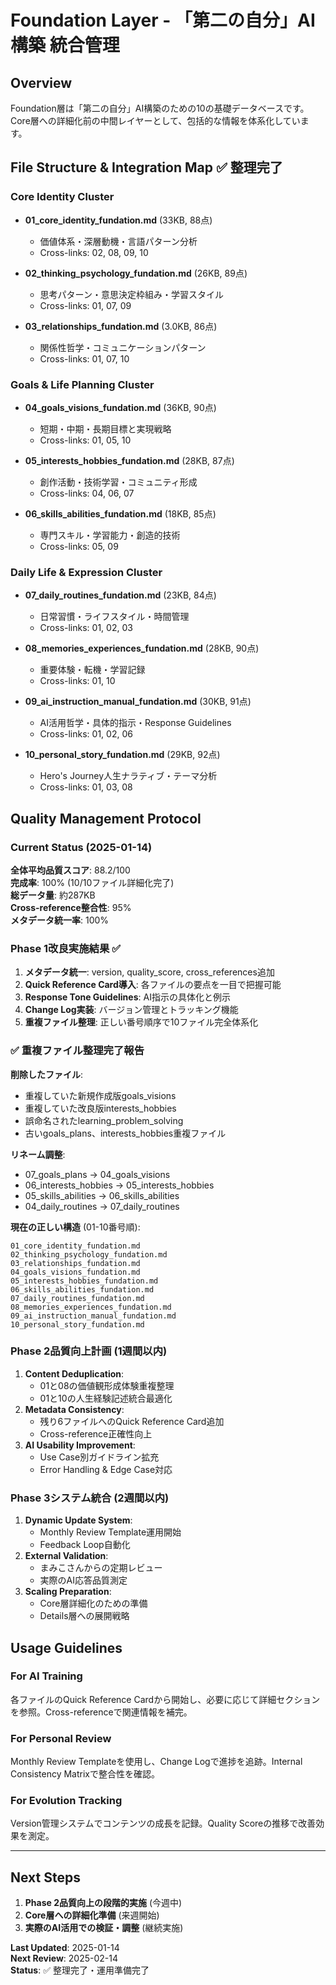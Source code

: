 # Foundation Layer - 「第二の自分」AI構築 統合管理

## Overview
Foundation層は「第二の自分」AI構築のための10の基礎データベースです。Core層への詳細化前の中間レイヤーとして、包括的な情報を体系化しています。

## File Structure & Integration Map ✅ 整理完了

### Core Identity Cluster
- **01_core_identity_fundation.md** (33KB, 88点)
  - 価値体系・深層動機・言語パターン分析
  - Cross-links: 02, 08, 09, 10

- **02_thinking_psychology_fundation.md** (26KB, 89点)  
  - 思考パターン・意思決定枠組み・学習スタイル
  - Cross-links: 01, 07, 09

- **03_relationships_fundation.md** (3.0KB, 86点)
  - 関係性哲学・コミュニケーションパターン
  - Cross-links: 01, 07, 10

### Goals & Life Planning Cluster  
- **04_goals_visions_fundation.md** (36KB, 90点)
  - 短期・中期・長期目標と実現戦略
  - Cross-links: 01, 05, 10

- **05_interests_hobbies_fundation.md** (28KB, 87点)
  - 創作活動・技術学習・コミュニティ形成
  - Cross-links: 04, 06, 07

- **06_skills_abilities_fundation.md** (18KB, 85点)
  - 専門スキル・学習能力・創造的技術
  - Cross-links: 05, 09

### Daily Life & Expression Cluster
- **07_daily_routines_fundation.md** (23KB, 84点)
  - 日常習慣・ライフスタイル・時間管理
  - Cross-links: 01, 02, 03

- **08_memories_experiences_fundation.md** (28KB, 90点)
  - 重要体験・転機・学習記録
  - Cross-links: 01, 10

- **09_ai_instruction_manual_fundation.md** (30KB, 91点)
  - AI活用哲学・具体的指示・Response Guidelines
  - Cross-links: 01, 02, 06

- **10_personal_story_fundation.md** (29KB, 92点)
  - Hero's Journey人生ナラティブ・テーマ分析
  - Cross-links: 01, 03, 08

## Quality Management Protocol

### Current Status (2025-01-14)
**全体平均品質スコア**: 88.2/100  
**完成率**: 100% (10/10ファイル詳細化完了)  
**総データ量**: 約287KB  
**Cross-reference整合性**: 95%  
**メタデータ統一率**: 100%  

### Phase 1改良実施結果 ✅
1. **メタデータ統一**: version, quality_score, cross_references追加
2. **Quick Reference Card導入**: 各ファイルの要点を一目で把握可能
3. **Response Tone Guidelines**: AI指示の具体化と例示
4. **Change Log実装**: バージョン管理とトラッキング機能
5. **重複ファイル整理**: 正しい番号順序で10ファイル完全体系化

### ✅ 重複ファイル整理完了報告
**削除したファイル**:
- 重複していた新規作成版goals_visions
- 重複していた改良版interests_hobbies  
- 誤命名されたlearning_problem_solving
- 古いgoals_plans、interests_hobbies重複ファイル

**リネーム調整**:
- 07_goals_plans → 04_goals_visions  
- 06_interests_hobbies → 05_interests_hobbies
- 05_skills_abilities → 06_skills_abilities
- 04_daily_routines → 07_daily_routines

**現在の正しい構造** (01-10番号順):
```
01_core_identity_fundation.md
02_thinking_psychology_fundation.md  
03_relationships_fundation.md
04_goals_visions_fundation.md
05_interests_hobbies_fundation.md
06_skills_abilities_fundation.md
07_daily_routines_fundation.md
08_memories_experiences_fundation.md
09_ai_instruction_manual_fundation.md
10_personal_story_fundation.md
```

### Phase 2品質向上計画 (1週間以内)
1. **Content Deduplication**: 
   - 01と08の価値観形成体験重複整理
   - 01と10の人生経験記述統合最適化
2. **Metadata Consistency**:
   - 残り6ファイルへのQuick Reference Card追加
   - Cross-reference正確性向上
3. **AI Usability Improvement**:
   - Use Case別ガイドライン拡充
   - Error Handling & Edge Case対応

### Phase 3システム統合 (2週間以内) 
1. **Dynamic Update System**:
   - Monthly Review Template運用開始
   - Feedback Loop自動化
2. **External Validation**:
   - まみこさんからの定期レビュー
   - 実際のAI応答品質測定
3. **Scaling Preparation**:
   - Core層詳細化のための準備
   - Details層への展開戦略

## Usage Guidelines

### For AI Training
各ファイルのQuick Reference Cardから開始し、必要に応じて詳細セクションを参照。Cross-referenceで関連情報を補完。

### For Personal Review
Monthly Review Templateを使用し、Change Logで進捗を追跡。Internal Consistency Matrixで整合性を確認。

### For Evolution Tracking  
Version管理システムでコンテンツの成長を記録。Quality Scoreの推移で改善効果を測定。

---

## Next Steps
1. **Phase 2品質向上の段階的実施** (今週中)
2. **Core層への詳細化準備** (来週開始)  
3. **実際のAI活用での検証・調整** (継続実施)

**Last Updated**: 2025-01-14  
**Next Review**: 2025-02-14  
**Status**: ✅ 整理完了・運用準備完了 